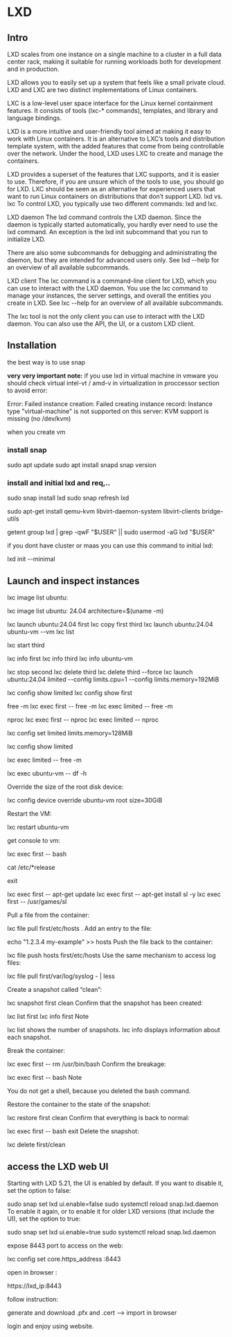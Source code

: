 # LXD

## Intro
LXD scales from one instance on a single machine to a cluster in a full data center rack, making it suitable for running workloads both for development and in production.

LXD allows you to easily set up a system that feels like a small private cloud. LXD and LXC are two distinct implementations of Linux containers.

LXC is a low-level user space interface for the Linux kernel containment features. It consists of tools (lxc-* commands), templates, and library and language bindings.

LXD is a more intuitive and user-friendly tool aimed at making it easy to work with Linux containers. It is an alternative to LXC’s tools and distribution template system, with the added features that come from being controllable over the network. Under the hood, LXD uses LXC to create and manage the containers.

LXD provides a superset of the features that LXC supports, and it is easier to use. Therefore, if you are unsure which of the tools to use, you should go for LXD. LXC should be seen as an alternative for experienced users that want to run Linux containers on distributions that don’t support LXD.
lxd vs. lxc
To control LXD, you typically use two different commands: lxd and lxc.

LXD daemon
The lxd command controls the LXD daemon. Since the daemon is typically started automatically, you hardly ever need to use the lxd command. An exception is the lxd init subcommand that you run to initialize LXD.

There are also some subcommands for debugging and administrating the daemon, but they are intended for advanced users only. See lxd --help for an overview of all available subcommands.

LXD client
The lxc command is a command-line client for LXD, which you can use to interact with the LXD daemon. You use the lxc command to manage your instances, the server settings, and overall the entities you create in LXD. See lxc --help for an overview of all available subcommands.

The lxc tool is not the only client you can use to interact with the LXD daemon. You can also use the API, the UI, or a custom LXD client.




## Installation

the best way is to use snap

****very very important note:****
if you use lxd in virtual machine in vmware you should check virtual intel-vt / amd-v in virtualization in proccessor section to avoid error:

Error: Failed instance creation: Failed creating instance record: Instance type "virtual-machine" is not supported on this server: KVM support is missing (no /dev/kvm)

when you create vm 

### install snap

sudo apt update
sudo apt install snapd
snap version

### install and initial lxd and req,..

sudo snap install lxd
sudo snap refresh lxd

sudo apt-get install qemu-kvm libvirt-daemon-system libvirt-clients bridge-utils


getent group lxd | grep -qwF "$USER" || sudo usermod -aG lxd "$USER"

if you dont have cluster or maas you can use this command to initial lxd:

lxd init --minimal




## Launch and inspect instances

lxc image list ubuntu:

lxc image list ubuntu: 24.04 architecture=$(uname -m)


lxc launch ubuntu:24.04 first
lxc copy first third
lxc launch ubuntu:24.04 ubuntu-vm --vm
lxc list


lxc start third

lxc info first
lxc info third
lxc info ubuntu-vm

lxc stop second
lxc delete third
lxc delete third --force
lxc launch ubuntu:24.04 limited --config limits.cpu=1 --config limits.memory=192MiB

lxc config show limited
lxc config show first

free -m
lxc exec first -- free -m
lxc exec limited -- free -m

nproc
lxc exec first -- nproc
lxc exec limited -- nproc


lxc config set limited limits.memory=128MiB

lxc config show limited


lxc exec limited -- free -m


lxc exec ubuntu-vm -- df -h


Override the size of the root disk device:

lxc config device override ubuntu-vm root size=30GiB


Restart the VM:

lxc restart ubuntu-vm


get console to vm:


lxc exec first -- bash

cat /etc/*release

exit


lxc exec first -- apt-get update
lxc exec first -- apt-get install sl -y
lxc exec first -- /usr/games/sl


Pull a file from the container:

lxc file pull first/etc/hosts .
Add an entry to the file:

echo "1.2.3.4 my-example" >> hosts
Push the file back to the container:

lxc file push hosts first/etc/hosts
Use the same mechanism to access log files:

lxc file pull first/var/log/syslog - | less


Create a snapshot called “clean”:

lxc snapshot first clean
Confirm that the snapshot has been created:

lxc list first
lxc info first
Note

lxc list shows the number of snapshots. lxc info displays information about each snapshot.

Break the container:

lxc exec first -- rm /usr/bin/bash
Confirm the breakage:

lxc exec first -- bash
Note

You do not get a shell, because you deleted the bash command.

Restore the container to the state of the snapshot:

lxc restore first clean
Confirm that everything is back to normal:

lxc exec first -- bash
exit
Delete the snapshot:

lxc delete first/clean


## access the LXD web UI

Starting with LXD 5.21, the UI is enabled by default. If you want to disable it, set the option to false:

sudo snap set lxd ui.enable=false
sudo systemctl reload snap.lxd.daemon
To enable it again, or to enable it for older LXD versions (that include the UI), set the option to true:

sudo snap set lxd ui.enable=true
sudo systemctl reload snap.lxd.daemon

expose 8443 port to access on the web:

lxc config set core.https_address :8443


open in browser :

https://lxd_ip:8443

follow instruction:

generate and download .pfx and .cert --> import in browser


login and enjoy using website.






















